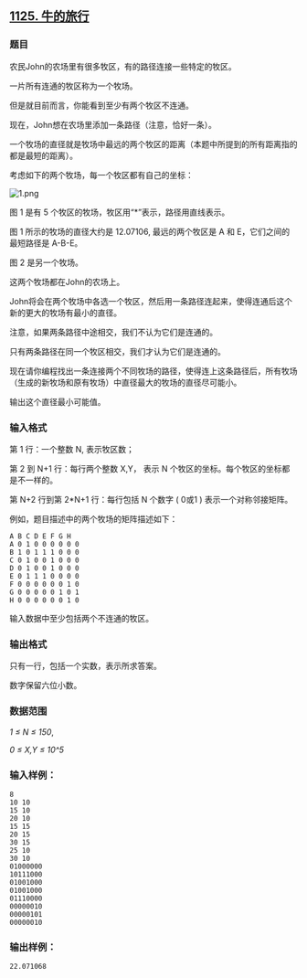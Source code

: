 ## [1125. 牛的旅行](https://www.acwing.com/problem/content/1127/)

### 题目

农民John的农场里有很多牧区，有的路径连接一些特定的牧区。

一片所有连通的牧区称为一个牧场。

但是就目前而言，你能看到至少有两个牧区不连通。

现在，John想在农场里添加一条路径（注意，恰好一条）。

一个牧场的直径就是牧场中最远的两个牧区的距离（本题中所提到的所有距离指的都是最短的距离）。

考虑如下的两个牧场，每一个牧区都有自己的坐标：

 ![1.png](https://cdn.acwing.com/media/article/image/2019/10/30/19_2da2200cfa-1.png)

图 1 是有 5 个牧区的牧场，牧区用“*”表示，路径用直线表示。

图 1 所示的牧场的直径大约是 12.07106, 最远的两个牧区是 A 和 E，它们之间的最短路径是 A-B-E。

图 2 是另一个牧场。

这两个牧场都在John的农场上。

John将会在两个牧场中各选一个牧区，然后用一条路径连起来，使得连通后这个新的更大的牧场有最小的直径。

注意，如果两条路径中途相交，我们不认为它们是连通的。

只有两条路径在同一个牧区相交，我们才认为它们是连通的。

现在请你编程找出一条连接两个不同牧场的路径，使得连上这条路径后，所有牧场（生成的新牧场和原有牧场）中直径最大的牧场的直径尽可能小。

输出这个直径最小可能值。

### 输入格式

第 1 行：一个整数 N, 表示牧区数；

第 2 到 N+1 行：每行两个整数 X,Y， 表示 N 个牧区的坐标。每个牧区的坐标都是不一样的。

第 N+2 行到第 2*N+1 行：每行包括 N 个数字 ( 0或1 ) 表示一个对称邻接矩阵。

例如，题目描述中的两个牧场的矩阵描述如下：

```
A B C D E F G H
A 0 1 0 0 0 0 0 0
B 1 0 1 1 1 0 0 0
C 0 1 0 0 1 0 0 0
D 0 1 0 0 1 0 0 0
E 0 1 1 1 0 0 0 0
F 0 0 0 0 0 0 1 0
G 0 0 0 0 0 1 0 1
H 0 0 0 0 0 0 1 0
```

输入数据中至少包括两个不连通的牧区。

### 输出格式

只有一行，包括一个实数，表示所求答案。

数字保留六位小数。

### 数据范围

*1 ≤ N ≤ 150*,

*0 ≤ X,Y ≤ 10^5*

### 输入样例：

```
8
10 10
15 10
20 10
15 15
20 15
30 15
25 10
30 10
01000000
10111000
01001000
01001000
01110000
00000010
00000101
00000010
```

### 输出样例：

```
22.071068
```
